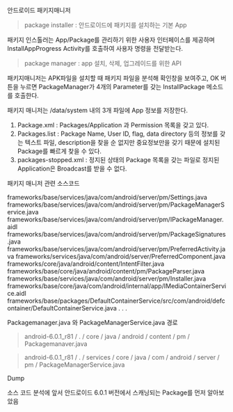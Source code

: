 안드로이드 패키지매니저

> package installer : 안드로이드에 패키지를 설치하는 기본 App

패키지 인스톨러는 App/Package를 관리하기 위한 사용자 인터페이스를 제공하며 InstallAppProgress Activity를 호출하여 사용자 명령을 전달받는다.

> package manager : app 설치, 삭제, 업그레이드를 위한 API

패키지매니저는 APK파일을 설치할 때 패키지 파일을 분석해 확인창을 보여주고, OK 버튼을 누르면 PackageManager가 4개의 Parameter를 갖는 InstallPackage 메소드를 호출한다.


패키지 매니저는 /data/system 내의 3개 파일에 App 정보를 저장한다.

1. Package.xml : Packages/Application 과 Permission 목록을 갖고 있다.
2. Packages.list : Package Name, User ID, flag, data directory 등의 정보를 갖는 텍스트 파일, description을 찾을 순 없지만 중요정보만을 갖기 때문에 설치된 Package를 빠르게 찾을 수 있다. 
3. packages-stopped.xml : 정지된 상태의 Package 목록을 갖는 파일로 정지된 Application은 Broadcast를 받을 수 없다.



패키지 매니저 관련 소스코드

frameworks/base/services/java/com/android/server/pm/Settings.java
frameworks/base/services/java/com/android/server/pm/PackageManagerService.java
frameworks/base/services/java/com/android/server/pm/IPackageManager.aidl
frameworks/base/services/java/com/android/server/pm/PackageSignatures.java
frameworks/base/services/java/com/android/server/pm/PreferredActivity.java
frameworks/services/java/com/android/server/PreferredComponent.java
frameworks/core/java/android/content/IntentFilter.java
frameworks/base/core/java/android/content/pm/PackageParser.java
frameworks/base/services/java/com/android/server/pm/Installer.java
frameworks/base/core/java/com/android/internal/app/IMediaContainerService.aidl
frameworks/base/packages/DefaultContainerService/src/com/android/defcontainer/DefaultContainerService.java
.
.
.





Packagemanager.java 와 PackageManagerService.java 경로

> android-6.0.1_r81 / . / core / java / android / content / pm / Packagemanaver.java

> android-6.0.1_r81 / . / services / core / java / com / android / server / pm / PackageManagerService.java




Dump 

소스 코드 분석에 앞서 안드로이드 6.0.1 버전에서 스캐닝되는 Package를 먼저 알아보았음
